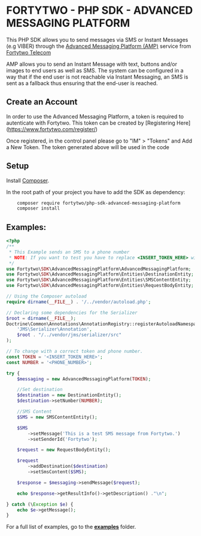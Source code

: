 FORTYTWO - PHP SDK - ADVANCED MESSAGING PLATFORM
================================================
This PHP SDK allows you to send messages via SMS or Instant Messages (e.g VIBER) through the [Advanced Messaging Platform (AMP)](https://www.fortytwo.com/solutions/amp/) service from [Fortytwo Telecom](https://www.fortytwo.com)

AMP allows you to send an Instant Message with text, buttons and/or images to end users as well as SMS. The system can be configured in a way that if the end user is not reachable via Instant Messaging, an SMS is sent as a fallback thus ensuring that the end-user is reached.

## Create an Account

In order to use the Advanced Messaging Platform, a token is required to autenticate with Fortytwo. This token can be created by [Registering Here] (https://www.fortytwo.com/register/)

Once registered, in the control panel please go to "IM" > "Tokens" and Add a New Token. The token generated above will be used in the code

## Setup
Install [Composer](https://getcomposer.org/doc/00-intro.md).

In the root path of your project you have to add the SDK as dependency:
```bash
    composer require fortytwo/php-sdk-advanced-messaging-platform
    composer install
```

## Examples:
```php
<?php
/**
 * This Example sends an SMS to a phone number
 * NOTE: If you want to test you have to replace <INSERT_TOKEN_HERE> with a valid token and <PHONE_NUMBER> with a mobile phone number including prefix (e.g 356880000001) .
 */
use Fortytwo\SDK\AdvancedMessagingPlatform\AdvancedMessagingPlatform;
use Fortytwo\SDK\AdvancedMessagingPlatform\Entities\DestinationEntity;
use Fortytwo\SDK\AdvancedMessagingPlatform\Entities\SMSContentEntity;
use Fortytwo\SDK\AdvancedMessagingPlatform\Entities\RequestBodyEntity;

// Using the Composer autoload
require dirname(__FILE__) . '/../vendor/autoload.php';

// Declaring some dependencies for the Serializer
$root = dirname(__FILE__);
Doctrine\Common\Annotations\AnnotationRegistry::registerAutoloadNamespace(
    'JMS\Serializer\Annotation',
    $root . "/../vendor/jms/serializer/src"
);

// To change with a correct token and phone number.
const TOKEN = '<INSERT_TOKEN_HERE>';
const NUMBER = '<PHONE_NUMBER>';

try {
    $messaging = new AdvancedMessagingPlatform(TOKEN);

    //Set destination
    $destination = new DestinationEntity();
    $destination->setNumber(NUMBER);

    //SMS Content
    $SMS = new SMSContentEntity();

    $SMS
        ->setMessage('This is a test SMS message from Fortytwo.')
        ->setSenderId('Fortytwo');

    $request = new RequestBodyEntity();

    $request
        ->addDestination($destination)
        ->setSmsContent($SMS);

    $response = $messaging->sendMessage($request);

    echo $response->getResultInfo()->getDescription() ."\n";

} catch (\Exception $e) {
    echo $e->getMessage();
}


```


For a full list of examples, go to the **[examples](examples/README.md)** folder.
